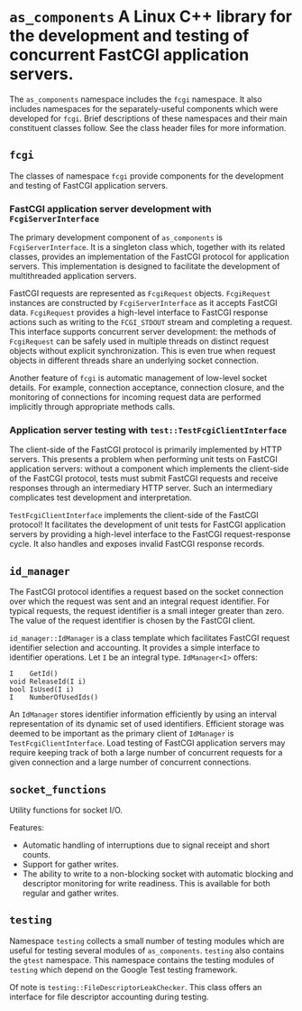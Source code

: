 # `as_components` A Linux C++ library for the development and testing of concurrent FastCGI application servers.

The `as_components` namespace includes the `fcgi` namespace. It also includes
namespaces for the separately-useful components which were developed for
`fcgi`. Brief descriptions of these namespaces and their main constituent
classes follow. See the class header files for more information.

## `fcgi`
The classes of namespace `fcgi` provide components for the development and
testing of FastCGI application servers.

### FastCGI application server development with `FcgiServerInterface`
The primary development component of `as_components` is `FcgiServerInterface`.
It is a singleton class which, together with its related classes, provides an
implementation of the FastCGI protocol for application servers. This
implementation is designed to facilitate the development of multithreaded
application servers.

FastCGI requests are represented as `FcgiRequest` objects. `FcgiRequest`
instances are constructed by `FcgiServerInterface` as it accepts FastCGI data.
`FcgiRequest` provides a high-level interface to FastCGI response actions such
as writing to the `FCGI_STDOUT` stream and completing a request. This interface
supports concurrent server development: the methods of `FcgiRequest` can be
safely used in multiple threads on distinct request objects without explicit
synchronization. This is even true when request objects in different threads
share an underlying socket connection.

Another feature of `fcgi` is automatic management of low-level socket
details. For example, connection acceptance, connection closure, and the
monitoring of connections for incoming request data are performed implicitly
through appropriate methods calls.

### Application server testing with `test::TestFcgiClientInterface`
The client-side of the FastCGI protocol is primarily implemented by HTTP
servers. This presents a problem when performing unit tests on FastCGI
application servers: without a component which implements the client-side of
the FastCGI protocol, tests must submit FastCGI requests and receive responses
through an intermediary HTTP server. Such an intermediary complicates test
development and interpretation.

`TestFcgiClientInterface` implements the client-side of the FastCGI
protocol! It facilitates the development of unit tests for FastCGI application
servers by providing a high-level interface to the FastCGI request-response
cycle. It also handles and exposes invalid FastCGI response records.

## `id_manager`
The FastCGI protocol identifies a request based on the socket connection over
which the request was sent and an integral request identifier. For typical
requests, the request identifier is a small integer greater than zero. The
value of the request identifier is chosen by the FastCGI client.

`id_manager::IdManager` is a class template which facilitates FastCGI request
identifier selection and accounting. It provides a simple interface to
identifier operations. Let `I` be an integral type. `IdManager<I>` offers:
```
I    GetId()
void ReleaseId(I i)
bool IsUsed(I i)
I    NumberOfUsedIds()
```

An `IdManager` stores identifier information efficiently by using an interval
representation of its dynamic set of used identifiers. Efficient storage was
deemed to be important as the primary client of `IdManager` is
`TestFcgiClientInterface`. Load testing of FastCGI application servers may
require keeping track of both a large number of concurrent requests for a given
connection and a large number of concurrent connections.

## `socket_functions`
Utility functions for socket I/O.

Features:
* Automatic handling of interruptions due to signal receipt and short counts.
* Support for gather writes.
* The ability to write to a non-blocking socket with automatic blocking
  and descriptor monitoring for write readiness. This is available for both
  regular and gather writes.

## `testing`
Namespace `testing` collects a small number of testing modules which are useful
for testing several modules of `as_components`. `testing` also contains the
`gtest` namespace. This namespace contains the testing modules of `testing`
which depend on the Google Test testing framework.

Of note is `testing::FileDescriptorLeakChecker`. This class offers an interface
for file descriptor accounting during testing.
